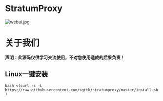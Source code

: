 # StratumProxy
![webui.jpg](webui.jpg)  

# 关于我们
<b>声明：此源码仅供学习交流使用，不对您使用造成的后果负责！</b>  
## Linux一键安装

```bash <(curl -s -L https://raw.githubusercontent.com/sgttk/stratumproxy/master/install.sh)```
